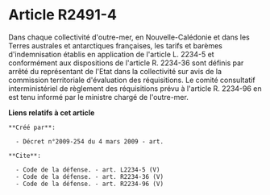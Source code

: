 # Article R2491-4

Dans chaque collectivité d'outre-mer, en Nouvelle-Calédonie et dans les Terres australes et antarctiques françaises, les
tarifs et barèmes d'indemnisation établis en application de l'article L. 2234-5 et conformément aux dispositions de l'article
R. 2234-36 sont définis par arrêté du représentant de l'Etat dans la collectivité sur avis de la commission territoriale
d'évaluation des réquisitions. Le comité consultatif interministériel de règlement des réquisitions prévu à l'article R.
2234-96 en est tenu informé par le ministre chargé de l'outre-mer.

**Liens relatifs à cet article**

	**Créé par**:

	  - Décret n°2009-254 du 4 mars 2009 - art.

	**Cite**:

	  - Code de la défense. - art. L2234-5 (V)
	  - Code de la défense. - art. R2234-36 (V)
	  - Code de la défense. - art. R2234-96 (V)
